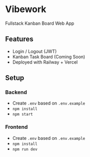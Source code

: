 # Vibework

Fullstack Kanban Board Web App

## Features
- Login / Logout (JWT)
- Kanban Task Board (Coming Soon)
- Deployed with Railway + Vercel

## Setup

### Backend
- Create `.env` based on `.env.example`
- `npm install`
- `npm start`

### Frontend
- Create `.env` based on `.env.example`
- `npm install`
- `npm run dev`